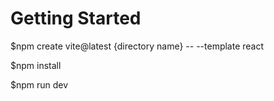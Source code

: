 # Getting Started
$npm create vite@latest {directory name} -- --template react

$npm install

$npm run dev
